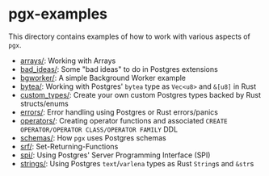 # pgx-examples

This directory contains examples of how to work with various aspects of `pgx`.

- [arrays/](arrays/):  Working with Arrays
- [bad_ideas/](bad_ideas/):  Some "bad ideas" to do in Postgres extensions
- [bgworker/](bgworker/):  A simple Background Worker example
- [bytea/](bytea/):  Working with Postgres' `bytea` type as `Vec<u8>` and `&[u8]` in Rust
- [custom_types/](custom_types/): Create your own custom Postgres types backed by Rust structs/enums
- [errors/](errors/):  Error handling using Postgres or Rust errors/panics
- [operators/](operators/):  Creating operator functions and associated `CREATE OPERATOR/OPERATOR CLASS/OPERATOR FAMILY` DDL
- [schemas/](schemas/):  How `pgx` uses Postgres schemas
- [srf/](srf/):  Set-Returning-Functions
- [spi/](spi/):  Using Postgres' Server Programming Interface (SPI)
- [strings/](strings/):  Using Postgres `text`/`varlena` types as Rust `String`s and `&str`s